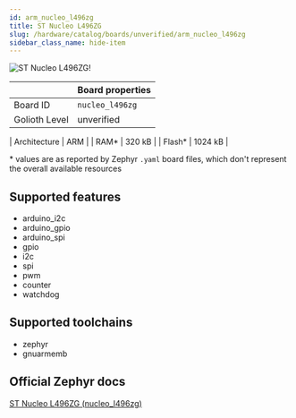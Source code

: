 ```yaml
---
id: arm_nucleo_l496zg
title: ST Nucleo L496ZG
slug: /hardware/catalog/boards/unverified/arm_nucleo_l496zg
sidebar_class_name: hide-item
---
```


[//]: # (This is an auto-generated file, do not edit! Changes to it will be lost upon re-generation)

![ST Nucleo L496ZG!](/img/boards/arm/nucleo_l496zg.jpg "ST Nucleo L496ZG")

|                | Board properties     |
| -------------  | -------------------- |
| Board ID       | `nucleo_l496zg` |
| Golioth Level  | unverified       |

| Architecture   | ARM |
| RAM*           | 320 kB |
| Flash*         | 1024 kB |

\* values are as reported by Zephyr `.yaml` board files, which don't represent the overall available resources



## Supported features

* arduino_i2c
* arduino_gpio
* arduino_spi
* gpio
* i2c
* spi
* pwm
* counter
* watchdog

## Supported toolchains

* zephyr
* gnuarmemb

## Official Zephyr docs

[ST Nucleo L496ZG (nucleo_l496zg)](https://docs.zephyrproject.org/latest/boards/arm/nucleo_l496zg/doc/index.html)
